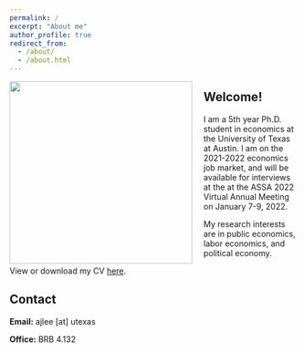 ```yaml
---
permalink: /
excerpt: "About me"
author_profile: true
redirect_from: 
  - /about/
  - /about.html
---
```


<img align = "left" class="img-responsive" style="float: left; margin: 0px 20px 0px 0px;" src="/images/cropped.jpg" width="320">

## Welcome!

I am a 5th year Ph.D. student in economics at the University of Texas at Austin. I am on the 2021-2022 economics job market, and will be available for interviews at the  at the ASSA 2022 Virtual Annual Meeting on January 7-9, 2022.

My research interests are in public economics, labor economics, and political economy.

View or download my CV [here](/files/AndrewLee_CV.pdf).


## Contact

**Email:** ajlee [at] utexas

**Office:** BRB 4.132
